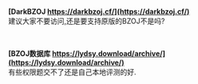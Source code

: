 **[DarkBZOJ https://darkbzoj.cf/](https://darkbzoj.cf/)**  
建议大家不要访问,还是要支持原版的BZOJ不是吗?  

<br>  

**[BZOJ数据库 https://lydsy.download/archive/](https://lydsy.download/archive/)**  
有些权限题交不了还是自己本地评测的好.

